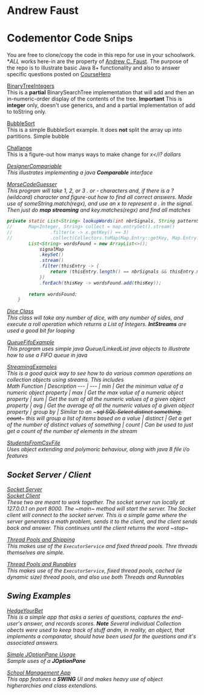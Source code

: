 # Andrew Faust
# Codementor Code Snips

You are free to clone/copy the code in this repo for use in your schoolwork.  **ALL* works here-in are the property of [Andrew C. Faust](https://www.linkedin.com/in/andrew-faust-1026a367/).  The purpose of the repo is to illustrate basic Java 8+ functionality and also
to answer specific questions posted on [CourseHero](https://www.coursehero.com)

[BinaryTreeIntegers](./src/com/homework/BinaryTreeIntegerOnly.java) <br />
This is a **partial** BinarySearchTree implementation that will add and then an in-numeric-order display of the contents of the tree.
**Important** This is **integer** only, doesn't use generics, and and a partial implementation of add to toString only.

[BubbleSort](./src/com/homework/BubbleSort.java) <br />
This is a simple BubbleSort example.  It does **not** split the array up into partitions.  Simple bubble  

[Challange](./src/com/coursehero/challange/Challange.java) <br />
This is a figure-out how manys ways to make change for <i>x</i? dollars

[DesignerCompariable](./src/com/homework/DesignerCompariable.java) <br />
This illustrates implementing a java ***Comparable*** interface

[MorseCodeGuesser](./src/com/coursehero/challange/MorseCodeGusser.java) <br />
This program will take 1, 2, or 3 . or - characters and, if there is a ? (wildcard) character and figure-out how to find all correct answers.  Made use
of someString.match(regx), and use an x to represent a . in the signal.  Then just do ***map streaming*** and key.matches(regx) and find all matches
~~~java
private static List<String> lookupWords(int nbrSignals, String patternString) {
//		Map<Integer, String> collect = map.entrySet().stream()
//				.filter(x -> x.getKey() == 3)
//				.collect(Collectors.toMap(Map.Entry::getKey, Map.Entry::getValue));
		List<String> wordsFound = new ArrayList<>();
			signalMap
			.keySet()
			.stream()
			.filter(thisEntry -> {
				return (thisEntry.length() == nbrSignals && thisEntry.matches(patternString));
			})
			.forEach(thisKey -> wordsFound.add(thisKey));
		
		return wordsFound;
	}
~~~

[Dice Class](./src/com/homework/games/Dice.java) <br />
This class will take any number of dice, with any number of sides, and execute a roll operation which returns a List of Integers.  ***IntStreams*** 
are used a good bit for looping 

[QueueFifoExample](./src/com/homework/QueueFifoSample.java) <br />
This program uses simple java Queue/LinkedList java objects to illustrate how to use a </b>FIFO</b> queue in java

[StreamingExamples](./src/com/acf/samples/StreamingExamples.java) <br />
This is a good quick way to see how to do various common operations on collection objects using streams.  This includes <br />
Math Function | Description
--- | --- |
min | Get the minimun value of a numeric object property |
max | Get the max value of a numeric object property |
sum | Get the sum of all the numeric values of a given object property |
avg | Get the average of all the numeric values of a given object property |
group by | Similar to an ~~~sql SQL Select distinct something, count~~~ this will group a list of items based on a value |
distinct | Get a get of the number of distinct values of something |
count | Can be used to just get a count of the number of elements in the stream

[StudentsFromCsvFile](./src/com/homework/StudentsFromCsvFile.java) <br />
Uses object extending and polymoric behaviour, along with java 8 file i/o features

## Socket Server / Client

[Socket Server](./src/com/acf/samples/SocketServerExample.java) <br />
[Socket Client](./src/com/acf/samples/SocketClientExample.java) <br />
These two are meant to work together.  The socket server run locally at 127.0.0.1 on port 8000.  The ~main~ method will start the server.  The
Socket client will connect to the socket server.  This is a simple game where the server generates a math problem, sends it to the client, and
the client sends back and answer.  This continues until the client returns the word ~stop~

[Thread Pools and Shipping](./src/com/homework/ThreadsAndShipping.java) <br />
This makes use of the `ExecutorService` and fixed thread pools.  Thre threads themselves are simple.

[Thread Pools and Runables](./src/com/homework/ThreadsAndrunnable.java) <br />
This makes use of the `ExecutorService`, fixed thread pools, cached (ie dynamic size) thread pools, and also use both Threads and Runnables


## Swing Examples

[HedgeYourBet](./src/com/homework/swing/HedgeYourBet.java) <br />
This is a simple app that asks a series of questions, captures the end-user's answer, and records scores.  ***Note*** Several individual Collection obects were used 
to keep track of stuff andm, in reality, an object, that implements a comparator, should have been used for the questions and it's associated answers.

[Simple JOptionPane Usage](./src/com/homework/swing/JOptionPaneSamples.java) <br />
Sample uses of a ***JOptionPane***

[School Management App](./src/com/homework/swing/SchoolManagementApp.java) <br />
This app features a **SWING** UI and makes heavy use of object higherarchies and class extendions.

